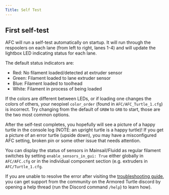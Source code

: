 ```yaml
---
Title: Self Test
---
```

## First self-test

AFC will run a self-test automatically on startup. It will run through the respoolers on each lane (from left to right,
lanes 1-4) and will update the lightbox LED indicating status for each lane.

The default status indicators are:

- Red: No filament loaded/detected at extruder sensor
- Green: Filament loaded to lane extruder sensor
- Blue: Filament loaded to toolhead
- White: Filament in process of being loaded

If the colors are different between LEDs, or if loading one changes the colors of others, your neopixel
`color_order` (found in `AFC/AFC_Turtle_1.cfg`) is incorrect. Try changing from the default of `GRBW` to `GRB`
to start, those are the two most common options.

After the self-test completes, you hopefully will see a picture of a happy turtle in the console log (NOTE: an upright
turtle is a happy turtle)! If you get a picture of an error turtle (upside down), you may have a misconfigured AFC
setting, broken pin or some other issue that needs attention.

You can display the status of sensors in Mainsail/Fluidd as regular filament switches by setting
`enable_sensors_in_gui: True` either globally in `AFC/AFC.cfg` or in the individual component section (e.g.
extruders in `AFC/Turtle_1.cfg`.

If you are unable to resolve the error after visiting
the [troubleshooting guide](../../troubleshooting/troubleshooting.md),
you can get support from the community on the Armored Turtle discord by opening a help thread (run the Discord command
``/help``) to learn how).